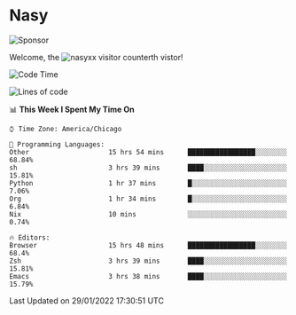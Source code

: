 # Nasy

<!--
<p align="center">
<img height="200" src="https://github-readme-stats.vercel.app/api?username=nasyxx&count_private=true&show_icons=true&theme=dracula&include_all_commits=true"/>
<img height="200" src="https://github-readme-stats.vercel.app/api/top-langs/?username=nasyxx&theme=dracula&hide=html,jupyter+notebook&count_private=true&show_icons=true"/>
</p>

  
----------------
-->

![Sponsor](https://img.shields.io/static/v1.svg?label=Sponsor&message=%E2%9D%A4&logo=GitHub&style=flat&color=pink)
 
Welcome, the ![nasyxx visitor counter](https://count.getloli.com/get/@nasyxx?theme=rule34)th vistor!
 
<!--START_SECTION:waka-->
![Code Time](http://img.shields.io/badge/Code%20Time-1%2C806%20hrs%2042%20mins-blue)

![Lines of code](https://img.shields.io/badge/From%20Hello%20World%20I%27ve%20Written-5%20Million%20lines%20of%20code-blue)

📊 **This Week I Spent My Time On** 

```text
⌚︎ Time Zone: America/Chicago

💬 Programming Languages: 
Other                    15 hrs 54 mins      █████████████████░░░░░░░░   68.84% 
sh                       3 hrs 39 mins       ████░░░░░░░░░░░░░░░░░░░░░   15.81% 
Python                   1 hr 37 mins        █░░░░░░░░░░░░░░░░░░░░░░░░   7.06% 
Org                      1 hr 34 mins        █░░░░░░░░░░░░░░░░░░░░░░░░   6.84% 
Nix                      10 mins             ░░░░░░░░░░░░░░░░░░░░░░░░░   0.74%

🔥 Editors: 
Browser                  15 hrs 48 mins      █████████████████░░░░░░░░   68.4% 
Zsh                      3 hrs 39 mins       ████░░░░░░░░░░░░░░░░░░░░░   15.81% 
Emacs                    3 hrs 38 mins       ████░░░░░░░░░░░░░░░░░░░░░   15.79%

```


 Last Updated on 29/01/2022 17:30:51 UTC
<!--END_SECTION:waka-->

<!-- ![visitors](https://visitor-badge.laobi.icu/badge?page_id=nasyxx.nasyxx) -->

